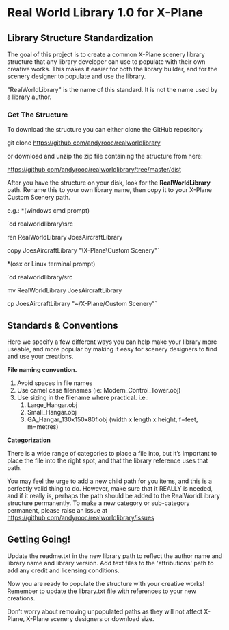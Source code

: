 # Real World Library 1.0 for X-Plane

## Library Structure Standardization

The goal of this project is to create a common X-Plane scenery library structure that any library developer can use to populate with their own creative works. This makes it easier for both the library builder, and for the scenery designer to populate and use the library.

"RealWorldLibrary" is the name of this standard. It is not the name used by a library author.

### Get The Structure

To download the structure you can either clone the GitHub repository 

git clone https://github.com/andyrooc/realworldlibrary

or download and unzip the zip file containing the structure from here:

https://github.com/andyrooc/realworldlibrary/tree/master/dist

After you have the structure on your disk, look for the **RealWorldLibrary** path. Rename this to your own library name, then copy it to your X-Plane Custom Scenery path.


e.g.:
*(windows cmd prompt)

`cd realworldlibrary\src

ren RealWorldLibrary JoesAircraftLibrary

copy JoesAircraftLibrary "\X-Plane\Custom Scenery"`

*(osx or Linux terminal prompt)

`cd realworldlibrary/src

mv RealWorldLibrary JoesAircraftLibrary

cp JoesAircraftLibrary "~/X-Plane/Custom Scenery"`

## Standards & Conventions

Here we specify a few different ways you can help make your library more useable, and more popular by making it easy for scenery designers to find and use your creations.

**File naming convention.**

1. Avoid spaces in file names
2. Use camel case filenames (ie: Modern_Control_Tower.obj)
3. Use sizing in the filename where practical. i.e.:
    1. Large_Hangar.obj
    2. Small_Hangar.obj
    3. GA_Hangar_130x150x80f.obj   (width x length x height, f=feet, m=metres)

**Categorization**

There is a wide range of categories to place a file into, but it’s important to place the file into the right spot, and that the library reference uses that path.

You may feel the urge to add a new child path for you items, and this is a perfectly valid thing to do. However, make sure that it REALLY is needed, and if it really is, perhaps the path should be added to the RealWorldLibrary structure permanently. To make a new category or sub-category permanent, please raise an issue at https://github.com/andyrooc/realworldlibrary/issues

## Getting Going!

Update the readme.txt in the new library path to reflect the author name and library name and library version.
Add text files to the 'attributions' path to add any credit and licensing conditions.

Now you are ready to populate the structure with your creative works! Remember to update the library.txt file with references to your new creations.

Don’t worry about removing unpopulated paths as they will not affect X-Plane, X-Plane scenery designers or download size.
